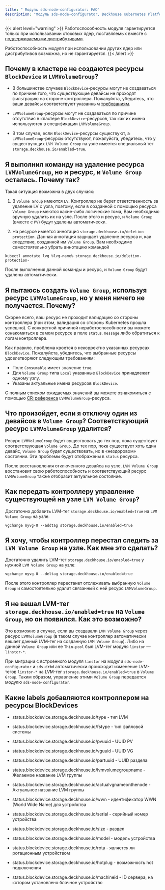 ```yaml
---
title: " Модуль sds-node-configurator: FAQ"
description: "Модуль sds-node-configurator, Deckhouse Kubernetes Platform. Частые вопросы и ответы."
---
```

{{< alert level="warning" >}}
Работоспособность модуля гарантируется только при использовании стоковых ядер, поставляемых вместе с [поддерживаемыми дистрибутивами](https://deckhouse.ru/documentation/v1/supported_versions.html#linux).

Работоспособность модуля при использовании других ядер или дистрибутивов возможна, но не гарантируется.
{{< /alert >}}

## Почему в кластере не создаются ресурсы `BlockDevice` и `LVMVolumeGroup`?

* В большинстве случаев `BlockDevice`-ресурсы могут не создаваться по причине того, что существующие девайсы не проходят фильтрацию на стороне контроллера. Пожалуйста, убедитесь, что ваши девайсы соответствуют указанным [требованиям](./usage.html#требования-контроллера-к-девайсу).

* `LVMVolumeGroup`-ресурсы могут не создаваться по причине отсутствия в кластере `BlockDevice`-ресурсов, так как их имена используются в спецификации `LVMVolumeGroup`.

* В том случае, если `BlockDevice`-ресурсы существуют, а `LVMVolumeGroup`-ресурсы отсутствуют, пожалуйста, убедитесь, что у существующих `LVM Volume Group` на узле имеется специальный тег `storage.deckhouse.io/enabled=true`.

## Я выполнил команду на удаление ресурса `LVMVolumeGroup`, но и ресурс, и `Volume Group` осталась. Почему так?

Такая ситуация возможна в двух случаях: 

1. В `Volume Group` имеются `LV`. 
Контроллер не берет ответственность за удаление LV с узла, поэтому, если в созданной с помощью ресурса `Volume Group` имеются какие-либо логические тома, Вам необходимо вручную удалить их на узле. После этого и ресурс, и `Volume Group` (вместе с `PV`) будут удалены автоматически.

2. На ресурсе имеется аннотация `storage.deckhouse.io/deletion-protection`.
Данная аннотация защищает удаление ресурса и, как следствие, созданной им `Volume Group`. Вам необходимо самостоятельно убрать аннотацию командой 
```shell
kubectl annotate lvg %lvg-name% storage.deckhouse.io/deletion-protection-
```

После выполнения данной команды и ресурс, и `Volume Group` будут удалены автоматически.

## Я пытаюсь создать `Volume Group`, используя ресурс `LVMVolumeGroup`, но у меня ничего не получается. Почему?

Скорее всего, ваш ресурс не проходит валидацию со стороны контроллера (при этом, валидация со стороны Kubernetes прошла успешно).
С конкретной причиной неработоспособности вы можете ознакомиться в самом ресурсе в поле `status.message` либо обратиться
к логам контроллера.

Как правило, проблема кроется в некорректно указанных ресурсах `BlockDevice`. Пожалуйста, убедитесь, что выбранные
ресурсы удовлетворяют следующим требованиям:
- Поле `Consumable` имеет значение `true`.
- Для `Volume Group` типа `Local` указанные `BlockDevice` принадлежат одному узлу.<!-- > - Для `Volume Group` типа `Shared` указан единственный ресурс `BlockDevice`. -->
- Указаны актуальные имена ресурсов `BlockDevice`.

С полным списком ожидаемых значений вы можете ознакомиться с помощью [CR-референса](./cr.html) `LVMVolumeGroup`-ресурса.

## Что произойдет, если я отключу один из девайсов в `Volume Group`? Соответствующий ресурс `LVMVolumeGroup` удалится?

Ресурс `LVMVolumeGroup` будет существовать до тех пор, пока существует соответствующая `Volume Group`. До тех пор, пока
существует хоть один девайс, `Volume Group` будет существовать, но в «нездоровом» состоянии.
Эти проблемы будут отображены в `status` ресурса.

После восстановления отключенного девайса на узле, `LVM Volume Group` восстановит свою работоспособность и соответствующий ресурс `LVMVolumeGroup` также отобразит актуальное состояние.

## Как передать контроллеру управление существующей на узле `LVM Volume Group`?

Достаточно добавить LVM-тег `storage.deckhouse.io/enabled=true` на `LVM Volume Group` на узле: 

```shell
vgchange myvg-0 --addtag storage.deckhouse.io/enabled=true
```

## Я хочу, чтобы контроллер перестал следить за `LVM Volume Group` на узле. Как мне это сделать?

Достаточно удалить LVM-тег `storage.deckhouse.io/enabled=true` у нужной `LVM Volume Group` на узле:

```shell
vgchange myvg-0 --deltag storage.deckhouse.io/enabled=true
```

После этого контроллер перестанет отслеживать выбранную `Volume Group` и самостоятельно удалит связанный с ней ресурс `LVMVolumeGroup`.

## Я не вешал LVM-тег `storage.deckhouse.io/enabled=true` на `Volume Group`, но он появился. Как это возможно?

Это возможно в случае, если вы создавали `LVM Volume Group` через ресурс `LVMVolumeGroup` (в таком случае контроллер автоматически вешает данный LVM-тег на созданную `LVM Volume Group`). Либо на данной `Volume Group` или ее `Thin-pool` был LVM-тег модуля `linstor` — `linstor-*`.

При миграции с встроенного модуля `linstor` на модули `sds-node-configurator` и `sds-drbd` автоматически происходит изменение LVM-тегов `linstor-*` на LVM-тег `storage.deckhouse.io/enabled=true` в `Volume Group`. Таким образом, управление этими `Volume Group` передается модулю `sds-node-configurator`.

## Какие labels добавляются контроллером на ресурсы BlockDevices

* status.blockdevice.storage.deckhouse.io/type - тип LVM

* status.blockdevice.storage.deckhouse.io/fstype - тип файловой системы

* status.blockdevice.storage.deckhouse.io/pvuuid - UUID PV

* status.blockdevice.storage.deckhouse.io/vguuid - UUID VG

* status.blockdevice.storage.deckhouse.io/partuuid - UUID раздела

* status.blockdevice.storage.deckhouse.io/lvmvolumegroupname - Желаемое 
название LVM группы

* status.blockdevice.storage.deckhouse.io/actualvgnameonthenode - Актуальное 
название LVM группы

* status.blockdevice.storage.deckhouse.io/wwn - идентификатор WWN (World Wide Name) для устройства

* status.blockdevice.storage.deckhouse.io/serial - серийный номер устройства

* status.blockdevice.storage.deckhouse.io/size - раздел

* status.blockdevice.storage.deckhouse.io/model - модель устройства

* status.blockdevice.storage.deckhouse.io/rota - является ли ротационным  устройством

* status.blockdevice.storage.deckhouse.io/hotplug - возможность hot подключения

* status.blockdevice.storage.deckhouse.io/machineid - ID сервера, на котором установлено блочное устройство